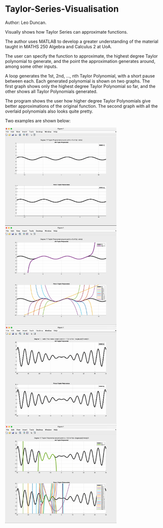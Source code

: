 # Taylor-Series-Visualisation
Author: Leo Duncan.

Visually shows how Taylor Series can approximate functions.

The author uses MATLAB to develop a greater understanding of the material taught in MATHS 250 Algebra and Calculus 2 at UoA.

The user can specify the function to approximate,
the highest degree Taylor polynomial to generate,
and the point the approximation generates around,
among some other inputs.

A loop generates the 1st, 2nd, ..., nth Taylor Polynomial, with a short pause between each.
Each generated polynomial is shown on two graphs.
The first graph shows only the highest degree Taylor Polynomial so far,
and the other shows all Taylor Polynomials generated.

The program shows the user how higher degree Taylor Polynomials give better approximations of the original function.
The second graph with all the overlaid polynomials also looks quite pretty.

Two examples are shown below:

<img src="https://github.com/Leowpd/Polynomial-Approximation-Visualisation/blob/main/images/taylor-simple.gif" width="366" height="322">
<img src="https://github.com/Leowpd/Polynomial-Approximation-Visualisation/blob/main/images/taylor-simple.png" width="366" height="322">

<img src="https://github.com/Leowpd/Polynomial-Approximation-Visualisation/blob/main/images/taylor-complicated.gif" width="366" height="322">
<img src="https://github.com/Leowpd/Polynomial-Approximation-Visualisation/blob/main/images/taylor-complicated.png" width="366" height="322">
